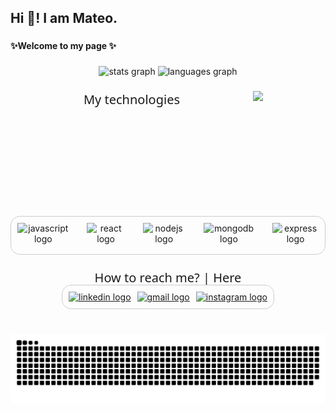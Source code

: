 <h2 align="left">Hi 👋! I am Mateo.</h2>

###

<h4 align="left">✨Welcome to my page ✨</h4>

###

<div align="center">
  <img src="https://github-readme-stats.vercel.app/api?username=MateoTabakaj&hide_title=false&hide_rank=false&show_icons=true&include_all_commits=true&count_private=true&disable_animations=false&theme=dracula&locale=en&hide_border=false&order=1" height="150" alt="stats graph"  />
  <img src="https://github-readme-stats.vercel.app/api/top-langs?username=MateoTabakaj&locale=en&hide_title=false&layout=compact&card_width=320&langs_count=5&theme=dracula&hide_border=false&order=2" height="150" alt="languages graph"  />
</div>

###

<img align="right" height="200" src="https://i.pinimg.com/originals/63/80/08/63800893447bf6525e19e28899833b69.jpg" style="padding-right: 100px;"  />


###

<div align="center">
    <p style="font-size: 20px; margin-bottom: -2px;   font-family: 'Segoe UI', Tahoma, Geneva, Verdana, sans-serif;"> My technologies</p>
     <div style="border: 1px solid #ccc; padding: 10px; display: inline-flex; justify-content: center; align-items: center; gap: 10px; border-radius: 15px;">
    <img src="https://cdn.jsdelivr.net/gh/devicons/devicon/icons/javascript/javascript-original.svg" height="40" alt="javascript logo" style="vertical-align: middle;" />
    <img width="12"  />
    <img src="https://cdn.jsdelivr.net/gh/devicons/devicon/icons/react/react-original.svg" height="40" alt="react logo" style="vertical-align: middle;" />
    <img width="12"  />
    <img src="https://cdn.jsdelivr.net/gh/devicons/devicon/icons/nodejs/nodejs-original.svg" height="40" alt="nodejs logo" style="vertical-align: middle;" />
    <img width="12"  />
    <img src="https://cdn.jsdelivr.net/gh/devicons/devicon/icons/mongodb/mongodb-original.svg" height="40" alt="mongodb logo" style="vertical-align: middle;" />
    <img width="12"  />
    <img src="https://skillicons.dev/icons?i=express" height="40" alt="express logo" style="vertical-align: middle;" />
    </div>
</div>


###

<div align="center">
  <p style="font-size: 20px; margin-bottom: -2px;  font-family: 'Segoe UI', Tahoma, Geneva, Verdana, sans-serif; "> How to reach me? | Here  </p>
  <div style="border: 1px solid #ccc; padding: 10px; display: inline-flex; justify-content: center; align-items: center; gap: 10px; border-radius: 15px;">
  <a href="https://www.linkedin.com/in/mateotabakaj" target="_blank">
    <img src="https://raw.githubusercontent.com/maurodesouza/profile-readme-generator/master/src/assets/icons/social/linkedin/default.svg" width="45" height="40" alt="linkedin logo"  />
  </a>
  <a href="mailto:tabakajmateo@gmail.com" target="_blank">
    <img src="https://raw.githubusercontent.com/maurodesouza/profile-readme-generator/master/src/assets/icons/social/gmail/default.svg" width="45" height="40" alt="gmail logo"  />
  </a>
  <a href="https://www.instagram.com/mateotabakaj" target="_blank">
    <img src="https://raw.githubusercontent.com/maurodesouza/profile-readme-generator/master/src/assets/icons/social/instagram/default.svg" width="45" height="40" alt="instagram logo"  />
  </a>
</div>

</div>

###

<br clear="both">

<img src="https://raw.githubusercontent.com/MateoTabakaj/MateoTabakaj/output/snake.svg" alt="Snake animation" />

###
